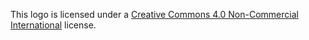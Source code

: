 This logo is licensed under a [Creative Commons 4.0 Non-Commercial International](https://creativecommons.org/licenses/by-nc/4.0/) license. 